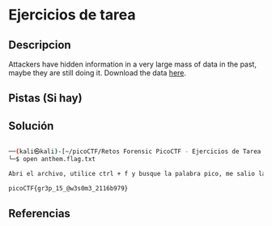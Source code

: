 # Ejercicios de tarea

## Descripcion

Attackers have hidden information in a very large mass of data in the past, maybe they are still doing it. Download the data [here](https://artifacts.picoctf.net/c/296/anthem.flag.txt).

## Pistas (Si hay)



## Solución

``` Bash

──(kali㉿kali)-[~/picoCTF/Retos Forensic PicoCTF - Ejercicios de Tarea /Lookey Here]
└─$ open anthem.flag.txt 

Abri el archivo, utilice ctrl + f y busque la palabra pico, me salio la bandera que es:

picoCTF{gr3p_15_@w3s0m3_2116b979}

```

## Referencias
